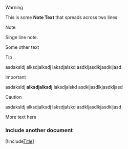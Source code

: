﻿
> [!WARNING]
> This is some **Note Text**
> that spreads across two lines

> [!NOTE]
> Singe line note.

Some other text


> [!TIP]
> asdaksldj alksdjalksdj laksdjalskd
> asdkljasdlkjasdkljasd

> [!IMPORTANT]
> asdaksldj **alksdjalksdj** laksdjalskd
> asdkljasdlkjasdkljasd

> [!CAUTION]
> asdaksldj alksdjalksdj laksdjalskd
> asdkljasdlkjasdkljasd


More text here

### Include another document

[!include[Title](MathJax.md)]